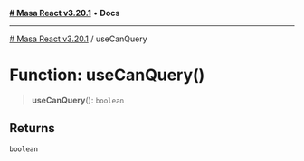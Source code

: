 [**# Masa React v3.20.1**](../README.md) • **Docs**

***

[# Masa React v3.20.1](../globals.md) / useCanQuery

# Function: useCanQuery()

> **useCanQuery**(): `boolean`

## Returns

`boolean`
